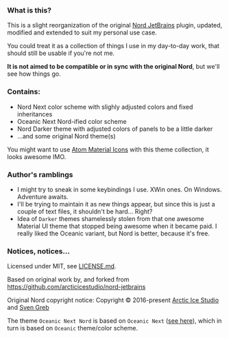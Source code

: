 ### What is this?

This is a slight reorganization of the original [Nord JetBrains](https://github.com/arcticicestudio/nord-jetbrains) plugin, updated, modified and extended to suit my personal use case.

You could treat it as a collection of things I use in my day-to-day work, that should still be usable if you're not me.

**It is not aimed to be compatible or in sync with the original Nord**, but we'll see how things go.

### Contains:
- Nord Next color scheme with slighly adjusted colors and fixed inheritances
- Oceanic Next Nord-ified color scheme
- Nord Darker theme with adjusted colors of panels to be a little darker
- ...and some original Nord theme(s)

You might want to use [Atom Material Icons](https://plugins.jetbrains.com/plugin/10044-atom-material-icons) with this theme collection, it looks awesome IMO.

### Author's ramblings

- I might try to sneak in some keybindings I use. XWin ones. On Windows. Adventure awaits.
- I'll be trying to maintain it as new things appear, but since this is just a couple of text files, it shouldn't be hard... Right?
- Idea of `Darker` themes shamelessly stolen from that one awesome Material UI theme that stopped being awesome when it became paid. I really liked the Oceanic variant, but Nord is better, because it's free.

### Notices, notices...

Licensed under MIT, see [LICENSE.md](LICENSE.md).

Based on original work by, and forked from https://github.com/arcticicestudio/nord-jetbrains

Original Nord copyright notice: Copyright &copy; 2016-present <a href="https://www.arcticicestudio.com" target="_blank">Arctic Ice Studio</a> and <a href="https://www.svengreb.de" target="_blank">Sven Greb</a>

The theme `Oceanic Next Nord` is based on `Oceanic Next` ([see here](https://github.com/voronianski/oceanic-next-color-scheme)), which in turn is based on `Oceanic` theme/color scheme.
